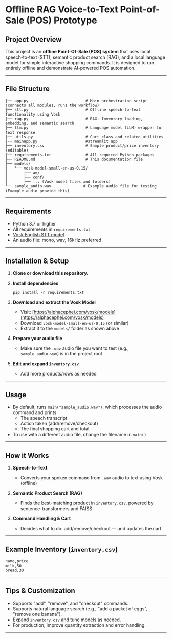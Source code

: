 # Offline RAG Voice-to-Text Point-of-Sale (POS) Prototype

## Project Overview

This project is an **offline Point-Of-Sale (POS) system** that uses local speech-to-text (STT), semantic product search (RAG), and a local language model for simple interactive shopping commands. It is designed to run entirely offline and demonstrate AI-powered POS automation.

---

## File Structure

```
├── app.py                         # Main orchestration script (connects all modules, runs the workflow)
├── stt.py                         # Offline speech-to-text functionality using Vosk
├── rag.py                         # RAG: Inventory loading, embedding, and semantic search
├── llm.py                         # Language model (LLM) wrapper for text response
├── utils.py                       # Cart class and related utilities
|-- mainapp.py                     #streamlit app 
├── inventory.csv                  # Sample product/price inventory (editable)
├── requirements.txt               # All required Python packages
├── README.md                      # This documentation file
├── models/
│   └── vosk-model-small-en-us-0.15/
│       ├── am/
│       ├── conf/
│       ├── ... (Vosk model files and folders)
└── sample_audio.wav              # Example audio file for testing (Example audio provide this)
```

---

## Requirements

- Python 3.7 or higher
- All requirements in `requirements.txt`
- [Vosk English STT model](https://alphacephei.com/vosk/models)
- An audio file: mono, wav, 16kHz preferred

---

## Installation & Setup

1. **Clone or download this repository.**

2. **Install dependencies**
   ```
   pip install -r requirements.txt
   ```

3. **Download and extract the Vosk Model**
   - Visit: [https://alphacephei.com/vosk/models](https://alphacephei.com/vosk/models)
   - Download `vosk-model-small-en-us-0.15` (or similar)
   - Extract it to the `models/` folder as shown above

4. **Prepare your audio file**
   - Make sure the `.wav` audio file you want to test (e.g., `sample_audio.wav`) is in the project root

5. **Edit and expand `inventory.csv`**
   - Add more products/rows as needed

---

## Usage

- By default, runs `main("sample_audio.wav")`, which processes the audio command and prints
  - The speech transcript
  - Action taken (add/remove/checkout)
  - The final shopping cart and total
- To use with a different audio file, change the filename in `main()`

---

## How it Works

1. **Speech-to-Text**
   - Converts your spoken command from `.wav` audio to text using Vosk (offline)

2. **Semantic Product Search (RAG)**
   - Finds the best-matching product in `inventory.csv`, powered by sentence-transformers and FAISS

3. **Command Handling & Cart**
   - Decides what to do: add/remove/checkout — and updates the cart

---

## Example Inventory (`inventory.csv`)

```
name,price
milk,50
bread,30
```

---

## Tips & Customization

- Supports "add", "remove", and "checkout" commands.
- Supports natural language search (e.g., "add a packet of eggs", "remove one banana").
- Expand `inventory.csv` and tune models as needed.
- For production, improve quantity extraction and error handling.

---
